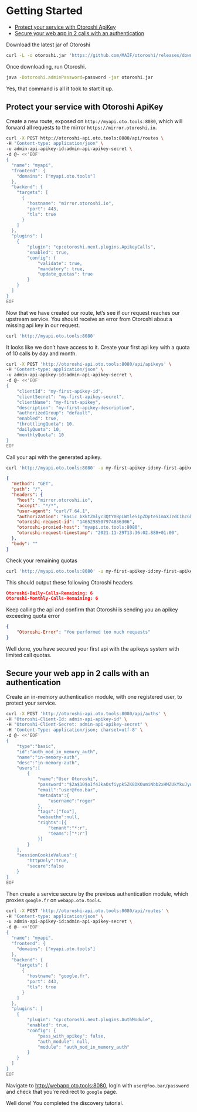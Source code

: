 # Getting Started

- [Protect your service with Otoroshi ApiKey](#protect-your-service-with-otoroshi-apikey)
- [Secure your web app in 2 calls with an authentication](#secure-your-web-app-in-2-calls-with-an-authentication)

Download the latest jar of Otoroshi
```sh
curl -L -o otoroshi.jar 'https://github.com/MAIF/otoroshi/releases/download/v16.8.1/otoroshi.jar'
```

Once downloading, run Otoroshi.
```sh
java -Dotoroshi.adminPassword=password -jar otoroshi.jar 
```

Yes, that command is all it took to start it up.

## Protect your service with Otoroshi ApiKey

Create a new route, exposed on `http://myapi.oto.tools:8080`, which will forward all requests to the mirror `https://mirror.otoroshi.io`.

```sh
curl -X POST http://otoroshi-api.oto.tools:8080/api/routes \
-H "Content-type: application/json" \
-u admin-api-apikey-id:admin-api-apikey-secret \
-d @- <<'EOF'
{
  "name": "myapi",
  "frontend": {
    "domains": ["myapi.oto.tools"]
  },
  "backend": {
    "targets": [
      {
        "hostname": "mirror.otoroshi.io",
        "port": 443,
        "tls": true
      }
    ]
  },
  "plugins": [
    {
        "plugin": "cp:otoroshi.next.plugins.ApikeyCalls",
        "enabled": true,
        "config": {
            "validate": true,
            "mandatory": true,
            "update_quotas": true
        }
    }
  ]
}
EOF
```

Now that we have created our route, let’s see if our request reaches our upstream service. 
You should receive an error from Otoroshi about a missing api key in our request.

```sh
curl 'http://myapi.oto.tools:8080'
```

It looks like we don’t have access to it. Create your first api key with a quota of 10 calls by day and month.

```sh
curl -X POST 'http://otoroshi-api.oto.tools:8080/api/apikeys' \
-H "Content-type: application/json" \
-u admin-api-apikey-id:admin-api-apikey-secret \
-d @- <<'EOF'
{
    "clientId": "my-first-apikey-id",
    "clientSecret": "my-first-apikey-secret",
    "clientName": "my-first-apikey",
    "description": "my-first-apikey-description",
    "authorizedGroup": "default",
    "enabled": true,
    "throttlingQuota": 10,
    "dailyQuota": 10,
    "monthlyQuota": 10
}
EOF
```

Call your api with the generated apikey.

```sh
curl 'http://myapi.oto.tools:8080' -u my-first-apikey-id:my-first-apikey-secret
```

```json
{
  "method": "GET",
  "path": "/",
  "headers": {
    "host": "mirror.otoroshi.io",
    "accept": "*/*",
    "user-agent": "curl/7.64.1",
    "authorization": "Basic bXktZmlyc3QtYXBpLWtleS1pZDpteS1maXJzdC1hcGkta2V5LXNlY3JldA==",
    "otoroshi-request-id": "1465298507974836306",
    "otoroshi-proxied-host": "myapi.oto.tools:8080",
    "otoroshi-request-timestamp": "2021-11-29T13:36:02.888+01:00",
  },
  "body": ""
}
```

Check your remaining quotas

```sh
curl 'http://myapi.oto.tools:8080' -u my-first-apikey-id:my-first-apikey-secret --include
```

This should output these following Otoroshi headers

```json
Otoroshi-Daily-Calls-Remaining: 6
Otoroshi-Monthly-Calls-Remaining: 6
```

Keep calling the api and confirm that Otoroshi is sending you an apikey exceeding quota error


```json
{ 
    "Otoroshi-Error": "You performed too much requests"
}
```

Well done, you have secured your first api with the apikeys system with limited call quotas.

## Secure your web app in 2 calls with an authentication

Create an in-memory authentication module, with one registered user, to protect your service.

```sh
curl -X POST 'http://otoroshi-api.oto.tools:8080/api/auths' \
-H "Otoroshi-Client-Id: admin-api-apikey-id" \
-H "Otoroshi-Client-Secret: admin-api-apikey-secret" \
-H 'Content-Type: application/json; charset=utf-8' \
-d @- <<'EOF'
{
    "type":"basic",
    "id":"auth_mod_in_memory_auth",
    "name":"in-memory-auth",
    "desc":"in-memory-auth",
    "users":[
        {
            "name":"User Otoroshi",
            "password":"$2a$10$oIf4JkaOsfiypk5ZK8DKOumiNbb2xHMZUkYkuJyuIqMDYnR/zXj9i",
            "email":"user@foo.bar",
            "metadata":{
                "username":"roger"
            },
            "tags":["foo"],
            "webauthn":null,
            "rights":[{
                "tenant":"*:r",
                "teams":["*:r"]
            }]
        }
    ],
    "sessionCookieValues":{
        "httpOnly":true,
        "secure":false
    }
}
EOF
```

Then create a service secure by the previous authentication module, which proxies `google.fr` on `webapp.oto.tools`.

```sh
curl -X POST 'http://otoroshi-api.oto.tools:8080/api/routes' \
-H "Content-type: application/json" \
-u admin-api-apikey-id:admin-api-apikey-secret \
-d @- <<'EOF'
{
  "name": "myapi",
  "frontend": {
    "domains": ["myapi.oto.tools"]
  },
  "backend": {
    "targets": [
      {
        "hostname": "google.fr",
        "port": 443,
        "tls": true
      }
    ]
  },
  "plugins": [
    {
        "plugin": "cp:otoroshi.next.plugins.AuthModule",
        "enabled": true,
        "config": {
            "pass_with_apikey": false,
            "auth_module": null,
            "module": "auth_mod_in_memory_auth"
        }
    }
  ]
}
EOF
```

Navigate to http://webapp.oto.tools:8080, login with `user@foo.bar/password` and check that you're redirect to `google` page.

Well done! You completed the discovery tutorial.
